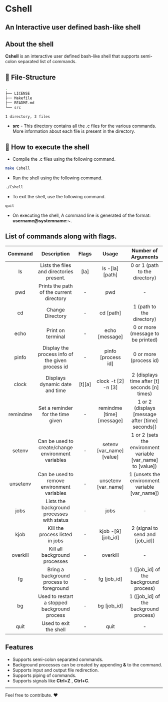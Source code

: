 # Cshell
## An Interactive user defined bash-like shell

## About the shell
**Cshell** is an interactive user defined bash-like shell that supports semi-colon separated list of commands.

## :file_folder: File-Structure
```bash
.
├── LICENSE
├── Makefile
├── README.md
└── src

1 directory, 3 files
```
- **src** - This directory contains all the .c files for the various commands. More information about each file is present in the directory.

## :running: How to execute the shell

- Compile the .c files using the following command.
```bash
make Cshell
```
- Run the shell using the following command.
```bash
./Cshell
```
- To exit the shell, use the following command.
```bash
quit
```
- On executing the shell, A command line is generated of the format: **username@systemname:~**.

## List of commands along with flags.

| Command | Description | Flags | Usage | Number of Arguments |
| :---: | :---: | :---: | :---: |:---: |
| ls | Lists the files and directories present. | [la] | ls -[la] [path] | 0 or 1 (path to the directory) |
| pwd | Prints the path of the current directory | - | pwd | - |
| cd | Change Directory | - | cd [path] | 1 (path to the directory) |
| echo | Print on terminal | - | echo [message] | 0 or more (message to be printed) |
| pinfo | Display the process info of the given process id | - | pinfo [process id] | 0 or more (process id) |
| clock | Displays dynamic date and time | [t][a] | clock -t [2] -n [3] | 2 (displays time after [t] seconds [n] times) |
| remindme | Set a reminder for the time given | - | remindme [time] [message] | 1 or 2 (displays [message after [time] seconds]) |
| setenv | Can be used to create/change environment variables | - | setenv [var_name] [value] | 1 or 2 (sets the environment variable [var_name] to [value]) |
| unsetenv | Can be used to remove environment variables | - | unsetenv [var_name] | 1 (unsets the environment variable [var_name]) |
| jobs | Lists the background processes with status | - | jobs | - |
| kjob | Kill the process listed in jobs | - | kjob -[9] [job_id] | 2 (signal to send and [job_id]) |
| overkill | Kill all background processes | - | overkill | - |
| fg | Bring a background process to foreground | - | fg [job_id] | 1 ([job_id] of the background process) |
| bg | Used to restart a stopped background process | - | bg [job_id] | 1 ([job_id] of the background process) |
| quit | Used to exit the shell | - | quit | - |

## Features
- Supports semi-colon separated commands.
- Background processes can be created by appending **&** to the command.
- Supports input and output file redirection.
- Supports piping of commands.
- Supports signals like **Ctrl+Z** , **Ctrl+C**.

______________________________________________

Feel free to contribute. :heart:



